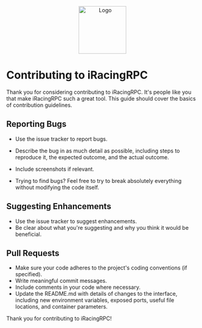 <p align="center">
  <img src="https://github.com/OutdatedDev/iRacingRPC/blob/11d070f6009c6d816ee22cc5be5dcb2390210a3f/assets/logo.png" width="125" alt="Logo">
</p>

# Contributing to iRacingRPC

Thank you for considering contributing to iRacingRPC. It's people like you that make iRacingRPC such a great tool. This guide should cover the basics of contribution guidelines.


## Reporting Bugs

- Use the issue tracker to report bugs.
- Describe the bug in as much detail as possible, including steps to reproduce it, the expected outcome, and the actual outcome.
- Include screenshots if relevant.

- Trying to find bugs? Feel free to try to break absolutely everything without modifying the code itself.

## Suggesting Enhancements

- Use the issue tracker to suggest enhancements.
- Be clear about what you're suggesting and why you think it would be beneficial.

## Pull Requests

- Make sure your code adheres to the project's coding conventions (if specified).
- Write meaningful commit messages.
- Include comments in your code where necessary.
- Update the README.md with details of changes to the interface, including new environment variables, exposed ports, useful file locations, and container parameters.


Thank you for contributing to iRacingRPC!
